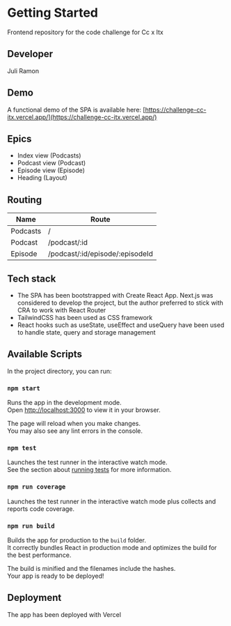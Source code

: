 # Getting Started

Frontend repository for the code challenge for Cc x Itx

## Developer
Juli Ramon

## Demo
A functional demo of the SPA is available here: [https://challenge-cc-itx.vercel.app/](https://challenge-cc-itx.vercel.app/)

## Epics
- Index view (Podcasts)
- Podcast view (Podcast)
- Episode view (Episode)
- Heading (Layout)

## Routing

|Name         |Route     |
|-------------|-------------------------|
|Podcasts     |/             |
|Podcast      |/podcast/:id    |
|Episode      |/podcast/:id/episode/:episodeId         |

## Tech stack
- The SPA has been bootstrapped with Create React App. Next.js was considered to develop the project, but the author preferred to stick with CRA to work with React Router
- TailwindCSS has been used as CSS framework
- React hooks such as useState, useEffect and useQuery have been used to handle state, query and storage management

## Available Scripts

In the project directory, you can run:

### `npm start`

Runs the app in the development mode.\
Open [http://localhost:3000](http://localhost:3000) to view it in your browser.

The page will reload when you make changes.\
You may also see any lint errors in the console.

### `npm test`

Launches the test runner in the interactive watch mode.\
See the section about [running tests](https://facebook.github.io/create-react-app/docs/running-tests) for more information.

### `npm run coverage`

Launches the test runner in the interactive watch mode plus collects and reports code coverage.

### `npm run build`

Builds the app for production to the `build` folder.\
It correctly bundles React in production mode and optimizes the build for the best performance.

The build is minified and the filenames include the hashes.\
Your app is ready to be deployed!

## Deployment

The app has been deployed with Vercel

